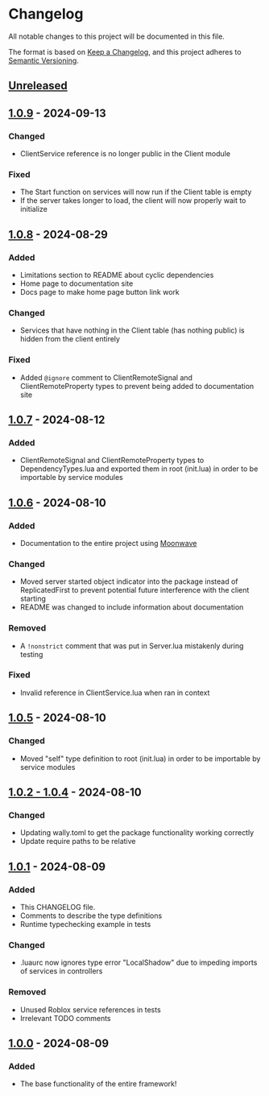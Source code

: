 # Changelog

All notable changes to this project will be documented in this file.

The format is based on [Keep a Changelog](https://keepachangelog.com/en/1.1.0/),
and this project adheres to [Semantic Versioning](https://semver.org/spec/v2.0.0.html).

## [Unreleased]

## [1.0.9] - 2024-09-13

### Changed
- ClientService reference is no longer public in the Client module

### Fixed
- The Start function on services will now run if the Client table is empty
- If the server takes longer to load, the client will now properly wait to initialize

## [1.0.8] - 2024-08-29

### Added

- Limitations section to README about cyclic dependencies
- Home page to documentation site
- Docs page to make home page button link work

### Changed

- Services that have nothing in the Client table (has nothing public) is hidden from the client entirely

### Fixed

- Added `@ignore` comment to ClientRemoteSignal and ClientRemoteProperty types to prevent being added to documentation site

## [1.0.7] - 2024-08-12

### Added

- ClientRemoteSignal and ClientRemoteProperty types to DependencyTypes.lua and exported them in root (init.lua) in order to be importable by service modules

## [1.0.6] - 2024-08-10

### Added

- Documentation to the entire project using [Moonwave](https://github.com/evaera/moonwave)

### Changed

- Moved server started object indicator into the package instead of ReplicatedFirst to prevent potential future interference with the client starting
- README was changed to include information about documentation

### Removed

- A `!nonstrict` comment that was put in Server.lua mistakenly during testing

### Fixed

- Invalid reference in ClientService.lua when ran in context

## [1.0.5] - 2024-08-10

### Changed

- Moved "self" type definition to root (init.lua) in order to be importable by service modules

## [1.0.2 - 1.0.4] - 2024-08-10

### Changed

- Updating wally.toml to get the package functionality working correctly
- Update require paths to be relative

## [1.0.1] - 2024-08-09

### Added

- This CHANGELOG file.
- Comments to describe the type definitions
- Runtime typechecking example in tests

### Changed

- .luaurc now ignores type error "LocalShadow" due to impeding imports of services in controllers

### Removed

- Unused Roblox service references in tests
- Irrelevant TODO comments

## [1.0.0] - 2024-08-09

### Added

- The base functionality of the entire framework!

[unreleased]: https://github.com/StevenDahFish/fish/compare/v1.0.9...HEAD
[1.0.9]: https://github.com/StevenDahFish/fish/compare/v1.0.8...v1.0.9
[1.0.8]: https://github.com/StevenDahFish/fish/compare/v1.0.7...v1.0.8
[1.0.7]: https://github.com/StevenDahFish/fish/compare/v1.0.6...v1.0.7
[1.0.6]: https://github.com/StevenDahFish/fish/compare/v1.0.5...v1.0.6
[1.0.5]: https://github.com/StevenDahFish/fish/compare/v1.0.4...v1.0.5
[1.0.2 - 1.0.4]: https://github.com/StevenDahFish/fish/compare/v1.0.1...v1.0.4
[1.0.1]: https://github.com/StevenDahFish/fish/compare/v1.0.0...v1.0.1
[1.0.0]: https://github.com/StevenDahFish/fish/releases/tag/v1.0.0